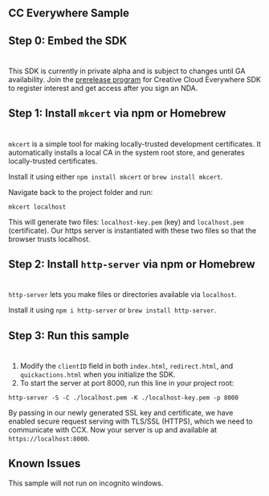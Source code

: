 ## CC Everywhere Sample 

## Step 0: Embed the SDK
#
This SDK is currently in private alpha and is subject to changes until GA availability. Join the [prerelease program](adobeprerelease.com) for Creative Cloud Everywhere SDK to register interest and get access after you sign an NDA.

## Step 1: Install `mkcert` via npm or Homebrew
#
`mkcert` is a simple tool for making locally-trusted development certificates. It automatically installs a local CA in the system root store, and generates locally-trusted certificates. 

Install it using either `npm install mkcert` or `brew install mkcert`.

Navigate back to the project folder and run:
```
mkcert localhost 
```

This will generate two files: `localhost-key.pem` (key) and `localhost.pem` (certificate). Our https server is instantiated with these two files so that the browser trusts localhost.


## Step 2: Install `http-server` via npm or Homebrew
#

`http-server` lets you make files or directories available via `localhost`.

Install it using `npm i http-server` or `brew install http-server`.
  

## Step 3: Run this sample
#
1. Modify the `clientID` field in both `index.html`, `redirect.html`, and `quickactions.html` when you initialize the SDK. 
2. To start the server at port 8000, run this line in your project root: 

```
http-server -S -C ./localhost.pem -K ./localhost-key.pem -p 8000
```
By passing in our newly generated SSL key and certificate, we have enabled secure request serving with TLS/SSL (HTTPS), which we need to communicate with CCX. Now your server is up and available at `https://localhost:8000`.

## Known Issues
This sample will not run on incognito windows. 